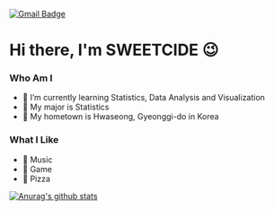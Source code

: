 [![Gmail Badge](https://img.shields.io/badge/Gmail-D14836?style=flat&logo=Gmail&logoColor=white)](mailto:skyofaria3856@gmail.com)

# Hi there, I'm SWEETCIDE 😉
### Who Am I
- 🌱 I’m currently learning Statistics, Data Analysis and Visualization
- 🥇 My major is Statistics
- 🚅 My hometown is Hwaseong, Gyeonggi-do in Korea

### What I Like
- :musical_note: Music
- 🔵 Game
- 🍕 Pizza


[![Anurag's github stats](https://github-readme-stats.vercel.app/api?username=sweetcide)](https://github.com/anuraghazra/github-readme-stats)
